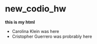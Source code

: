 # new_codio_hw

**this is my html**

* Carolina Klein was here 
* Cristopher Guerrero was probrably here